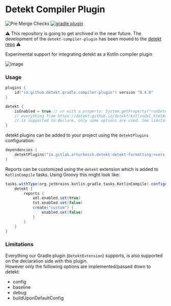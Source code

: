 # Detekt Compiler Plugin

![Pre Merge Checks](https://github.com/detekt/detekt-compiler-plugin/workflows/Pre%20Merge%20Checks/badge.svg)
[![gradle plugin](https://img.shields.io/maven-metadata/v/https/plugins.gradle.org/m2/io/github/detekt/gradle/compiler-plugin/io.github.detekt.gradle.compiler-plugin.gradle.plugin/maven-metadata.xml.svg?label=Gradle&style=flat-square)](https://plugins.gradle.org/plugin/io.github.detekt.gradle.compiler-plugin)

⚠️ This repository is going to get archived in the near future. The development of the `detekt-compiler-plugin` has been moved to the [detekt repo](https://github.com/detekt/detekt/tree/main/detekt-compiler-plugin) ⚠️

Experimental support for integrating detekt as a Kotlin compiler plugin

![image](docs/detekt-compiler-plugin.png "image")

### Usage

```kotlin
plugins {
    id("io.github.detekt.gradle.compiler-plugin") version "0.4.0"
}

detekt {
    isEnabled = true // or with a property: System.getProperty("runDetekt") != null
    // everything from https://detekt.github.io/detekt/kotlindsl.html#options-for-detekt-configuration-closure
    // is supported to declare, only some options are used. See limitations. 
}
```

detekt plugins can be added to your project using the `detektPlugins` configuration:

```kotlin
dependencies {
    detektPlugins("io.gitlab.arturbosch.detekt:detekt-formatting:<version>")
}
```

Reports can be customized using the `detekt` extension which is added to `KotlinCompile` tasks. Using Groovy this might
look like:

```groovy
tasks.withType(org.jetbrains.kotlin.gradle.tasks.KotlinCompile).configureEach {
    detekt {
        reports {
            xml.enabled.set(true)
            txt.enabled.set(false)
            create("custom") {
                enabled.set(false)
            }
        }
    }
}
```

### Limitations

Everything our Gradle plugin (`DetektExtension`) supports, is also supported on the declaration side with this plugin.  
However only the following options are implemented/passed down to detekt:
- config
- baseline
- debug
- buildUponDefaultConfig
